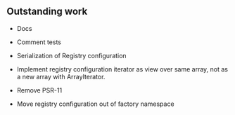 ## Outstanding work

- Docs

- Comment tests

- Serialization of Registry configuration

- Implement registry configuration iterator as view over same array,
  not as a new array with ArrayIterator.
  
- Remove PSR-11

- Move registry configuration out of factory namespace

